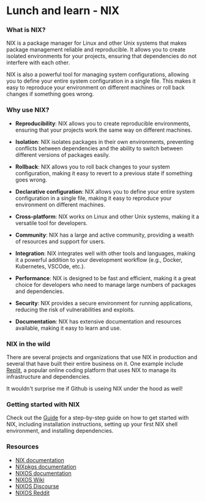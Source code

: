 # Lunch and learn - NIX

### What is NIX?

NIX is a package manager for Linux and other Unix systems that makes package management reliable and reproducible. It allows you to create isolated environments for your projects, ensuring that dependencies do not interfere with each other.

NIX is also a powerful tool for managing system configurations, allowing you to define your entire system configuration in a single file. This makes it easy to reproduce your environment on different machines or roll back changes if something goes wrong.

### Why use NIX?

- **Reproducibility**: NIX allows you to create reproducible environments, ensuring that your projects work the same way on different machines.

- **Isolation**: NIX isolates packages in their own environments, preventing conflicts between dependencies and the ability to switch between different versions of packages easily.

- **Rollback**: NIX allows you to roll back changes to your system configuration, making it easy to revert to a previous state if something goes wrong.

- **Declarative configuration**: NIX allows you to define your entire system configuration in a single file, making it easy to reproduce your environment on different machines.

- **Cross-platform**: NIX works on Linux and other Unix systems, making it a versatile tool for developers.

- **Community**: NIX has a large and active community, providing a wealth of resources and support for users.

- **Integration**: NIX integrates well with other tools and languages, making it a powerful addition to your development workflow (e.g., Docker, Kubernetes, VSCOde, etc.).

- **Performance**: NIX is designed to be fast and efficient, making it a great choice for developers who need to manage large numbers of packages and dependencies.

- **Security**: NIX provides a secure environment for running applications, reducing the risk of vulnerabilities and exploits.

- **Documentation**: NIX has extensive documentation and resources available, making it easy to learn and use.

### NIX in the wild

There are several projects and organizations that use NIX in production and several that have built their entire business on it. One example include [Replit](https://replit.com/), a popular online coding platform that uses NIX to manage its infrastructure and dependencies.

It wouldn't surprise me if Github is useing NIX under the hood as well!

### Getting started with NIX

Check out the [Guide](guide.md) for a step-by-step guide on how to get started with NIX, including installation instructions, setting up your first NIX shell environment, and installing dependencies.

### Resources

- [NIX documentation](https://nixos.org/manual/nix/stable/)
- [NIXpkgs documentation](https://nixos.org/manual/nixpkgs/stable/)
- [NIXOS documentation](https://nixos.org/manual/nixos/stable/)
- [NIXOS Wiki](https://nixos.wiki/)
- [NIXOS Discourse](https://discourse.nixos.org/)
- [NIXOS Reddit](https://www.reddit.com/r/NixOS/)

